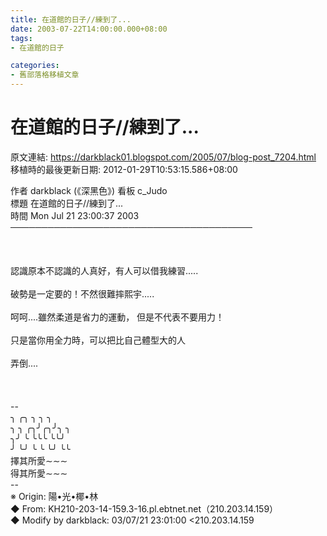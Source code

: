 ```yaml
---
title: 在道館的日子//練到了...
date: 2003-07-22T14:00:00.000+08:00
tags: 
- 在道館的日子

categories:
- 舊部落格移植文章
---
```


# 在道館的日子//練到了...

原文連結: https://darkblack01.blogspot.com/2005/07/blog-post_7204.html
移植時的最後更新日期: 2012-01-29T10:53:15.586+08:00

作者 darkblack (《深黑色》) 看板 c_Judo<br />標題 在道館的日子//練到了...<br />時間 Mon Jul 21 23:00:37 2003<br />───────────────────────────────────────<br /><br /><br /><br />認識原本不認識的人真好，有人可以借我練習.....<br /><br />破勢是一定要的！不然很難摔熙宇.....<br /><br />呵呵....雖然柔道是省力的運動， 但是不代表不要用力！<br /><br />只是當你用全力時，可以把比自己體型大的人<br /><br />弄倒....<br /><br /><br /><br />--<br />╮ ╭╮ ╮ ╮ ╮<br />╮ ╮ ╭╮╯╭╮╯╮ ╮<br />╮╯ ╰ ╰╰╰ ╰╰╯<br />╯ ╰╯ ╰ ╰ ╰╯ ╰╰<br />擇其所愛∼∼∼<br />得其所愛∼∼∼<br />--<br />※ Origin: 陽•光•椰•林 <br />◆ From: KH210-203-14-159.3-16.pl.ebtnet.net（210.203.14.159）<br />◆ Modify by darkblack: 03/07/21 23:01:00 &lt;210.203.14.159
